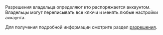 Разрешения владельца определяют кто распоряжается аккаунтом. Владельцы могут переписывать все ключи и менять любые настройки аккаунта.

Для получения подробной информации смотрите раздел [разрешения](accounts/permissions).